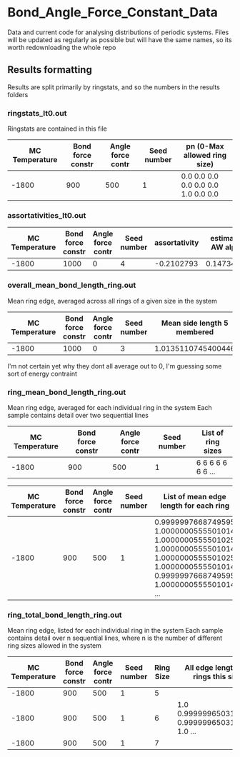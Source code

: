 # Bond_Angle_Force_Constant_Data
Data and current code for analysing distributions of periodic systems.  Files will be updated as regularly as possible but will have the same names, so its worth redownloading the whole repo

## Results formatting
Results are split primarily by ringstats, and so the numbers in the results folders 

### ringstats_lt0.out
Ringstats are contained in this file

| MC Temperature | Bond force constr | Angle force contr | Seed number | pn (0-Max allowed ring size) |
| -------------- | ----------------- | ----------------- | ----------- | ---------------------------- |
| -1800 | 900 | 500 | 1 | 0.0                 0.0                 0.0                 0.0                 0.0                 0.0                 1.0                 0.0                 0.0 |     


### assortativities_lt0.out

| MC Temperature | Bond force constr | Angle force contr | Seed number | assortativity | estimated AW alpha | AW alpha | AW variance | AW r-squared | atomic assortativity |
| -------------- | ----------------- | ----------------- | ----------- | ------------- | ------------------ | -------- | ----------- | ------------ | --------------------------- |               
| -1800 | 1000 | 0 | 4 | -0.2102793 | 0.14734951 | 0.14749325 | 1.83782609 | 0.99902701 | nan |


### overall_mean_bond_length_ring.out


Mean ring edge, averaged across all rings of a given size in the system

| MC Temperature | Bond force constr | Angle force contr | Seed number | Mean side length 5 membered | Mean side length 6 membered | Mean side length 7 membered |
| --- | --- | --- | --- | --- | --- | --- |
| -1800 | 1000 | 0 | 3 | 1.0135110745400446 | 1.0173657880998375 | 1.0190479670215677 |

I'm not certain yet why they dont all average out to 0, I'm guessing some sort of energy contraint

### ring_mean_bond_length_ring.out

Mean ring edge, averaged for each individual ring in the system
Each sample contains detail over two sequential lines


| MC Temperature | Bond force constr | Angle force contr | Seed number | List of ring sizes |
| --- | --- | --- | --- | --- |
| -1800 | 900 | 500 | 1 | 6                   6                   6                   6                   6                   6                   6    ... |  


| MC Temperature | Bond force constr | Angle force contr | Seed number | List of mean edge length for each ring |
| --- | --- | --- | --- | --- |
| -1800 | 900 | 500 | 1 | 0.9999997668749595  1.0000000555501014  1.0000000555501025  1.0000000555501014  1.0000000555501025  1.0000000555501014  0.9999997668749595  1.0000000555501014 ... |

### ring_total_bond_length_ring.out

Mean ring edge, listed for each individual ring in the system
Each sample contains detail over n sequential lines, where n is the number of different ring sizes allowed in the system

| MC Temperature | Bond force constr | Angle force contr | Seed number | Ring Size | All edge lengths of rings this size |
| --- | --- | --- | --- | --- | --- |
| -1800 | 900 | 500 | 1 | 5 |  |
| -1800 | 900 | 500 | 1 | 6 | 1.0  0.9999996503124393  0.9999996503124393  1.0 ... |
| -1800 | 900 | 500 | 1 | 7 |  |
